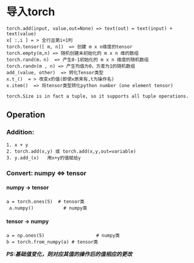# 导入torch
```
torch.add(input, value,out=None) => text(out) = text(input) + text(value)
x[ :,i ] = > 全行且第i+1列
torch.tensor([ m, n])  => 创建 m x n维度的tensor
torch.empty(m,n) => 随机创建未初始化的 m x n 维的数组
torch.rand(m，n)  => 产生0-1初始化的 m x n 维度的随机数组
torch.randn(m , n) => 产生均值为0，方差为1的随机数组
add_(value, other)  => 转化Tensor类型
x.t_()  = > 改变x的值(即使x原来有,t为操作名)
x.item()  => 将tensor类型转化python number (one element tensor)

torch.Size is in fact a tuple, so it supports all tuple operations.
```
## Operation
### Addition:
    1. x + y
    2. torch.add(x,y) 或 torch.add(x,y,out=variable)
    3. y.add_(x)   用x+y的值赋给y

### Convert: numpy <=> tensor
#### numpy -> tensor
```
a = torch.ones(5)  # tensor类
 a.numpy()           # numpy类
```
#### tensor   -> numpy
```
a = np.ones(5)                   # numpy类
b = torch.from_numpy(a) # tensor类
```
***PS:基础值变化，则对应其值的操作后的值相应的更改***